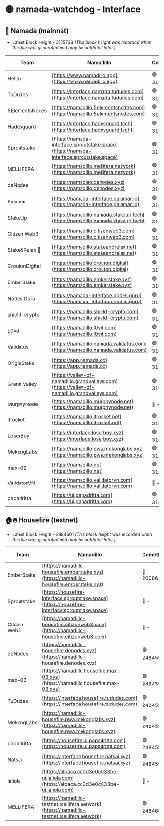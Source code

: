 # 🟡 namada-watchdog - Interface

## 🚀 Namada (mainnet)
- Latest Block Height - 3105738 *(This block height was recorded when this file was generated and may be outdated later.)*

| Team | Namadillo | CometBFT | Indexer | MASP Indexer |
|-|-|-|-|-|
| Heliax | [https://www.namadillo.app](https://www.namadillo.app) | 🟢 3105723 | 🟢 3105722 | 🟢 3105723 |
| TuDudes | [https://interface.namada.tududes.com](https://interface.namada.tududes.com) | 🟢 3105723 | 🟢 3105723 | 🟢 3105723 |
| 5ElementsNodes | [https://namadillo.5elementsnodes.com](https://namadillo.5elementsnodes.com) | 🟢 3105723 | 🟢 3105723 | 🟢 3105723 |
| Hadesguard | [https://interface.hadesguard.tech](https://interface.hadesguard.tech) | 🟢 3105723 | 🟢 3105723 | 🟢 3105723 |
| Sproutstake | [https://namada-interface.sproutstake.space](https://namada-interface.sproutstake.space) | 🟢 3105724 | 🟢 3105724 | 🟢 3105723 |
| MELLIFERA | [https://namadillo.mellifera.network](https://namadillo.mellifera.network) | 🟢 3105725 | 🟢 3105724 | 🟢 3105725 |
| deNodes | [https://namadillo.denodes.xyz](https://namadillo.denodes.xyz) | 🟢 3105725 | 🟢 3105725 | 🟢 3105725 |
| Palamar | [https://namada-interface.palamar.io](https://namada-interface.palamar.io) | 🟢 3105726 | 🟢 3105725 | 🟢 3105725 |
| StakeUp | [https://namadillo.namada.stakeup.tech](https://namadillo.namada.stakeup.tech) | 🟢 3105726 | 🟢 3105726 | 🟢 3105726 |
| Citizen Web3 | [https://namadillo.citizenweb3.com](https://namadillo.citizenweb3.com) | 🟢 3105727 | 🟢 3105726 | 🟢 3105727 |
| Stake&Relax 🦥 | [https://namadillo.stakeandrelax.net](https://namadillo.stakeandrelax.net) | 🟢 3105727 | 🟢 3105727 | 🟢 3105727 |
| CroutonDigital | [https://namadillo.crouton.digital](https://namadillo.crouton.digital) | 🟢 3105728 | 🟢 3105728 | 🟢 3105728 |
| EmberStake | [https://namadillo.emberstake.xyz](https://namadillo.emberstake.xyz) | 🟢 3105728 | 🟢 3105728 | 🟢 3105728 |
| Nodes.Guru | [https://namada-interface.nodes.guru](https://namada-interface.nodes.guru) | 🟢 3105729 | 🟢 3105729 | 🟢 3105728 |
| shield-crypto | [https://namadillo.shield-crypto.com](https://namadillo.shield-crypto.com) | 🟢 3105676 | 🟡 3105626 | 🟢 3105676 |
| L0vd | [https://namadillo.l0vd.com](https://namadillo.l0vd.com) | 🟢 3105730 | 🟢 3105730 | 🟢 3105730 |
| Validatus | [https://namadillo.namada.validatus.com](https://namadillo.namada.validatus.com) | 🟢 3105731 | 🟢 3105731 | 🟢 3105731 |
| OriginStake | [https://app.namada.cc](https://app.namada.cc) | 🟢 3105731 | 🟢 3105731 | 🟢 3105731 |
| Grand Valley | [https://valley-of-namadillo.grandvalleys.com](https://valley-of-namadillo.grandvalleys.com) | 🟢 3105731 | 🟢 3105731 | 🟢 3105731 |
| MurphyNode | [https://namadillo.murphynode.net](https://namadillo.murphynode.net) | 🔴 - | 🔴 - | 🔴 - |
| itrocket | [https://namadillo.itrocket.net](https://namadillo.itrocket.net) | 🟢 3105734 | 🟢 3105734 | 🟢 3105734 |
| LoserBoy | [https://interface.loserboy.xyz](https://interface.loserboy.xyz) | 🟢 3105734 | 🟢 3105734 | 🟢 3105734 |
| MekongLabs | [https://namadillo.pwa.mekonglabs.xyz](https://namadillo.pwa.mekonglabs.xyz) | 🟢 3105735 | 🟢 3105735 | 🟢 3105735 |
| max-02 | [https://namadillo.net](https://namadillo.net) | 🟢 3105736 | 🟢 3105736 | 🟢 3105736 |
| ValidatorVN | [https://namadillo.validatorvn.com](https://namadillo.validatorvn.com) | 🔴 - | 🔴 - | 🔴 - |
| papadritta | [https://ui.papadritta.com](https://ui.papadritta.com) | 🟢 3105738 | 🟢 3105738 | 🟢 3105738 |

## 🏠🔥 Housefire (testnet)
- Latest Block Height - 2484601 *(This block height was recorded when this file was generated and may be outdated later.)*

| Team | Namadillo | CometBFT | Indexer | MASP Indexer |
|-|-|-|-|-|
| EmberStake | [https://namadillo-housefire.emberstake.xyz](https://namadillo-housefire.emberstake.xyz) | 🔴 2008636 | 🔴 - | 🔴 - |
| Sproutstake | [https://housefire-interface.sproutstake.space](https://housefire-interface.sproutstake.space) | 🔴 - | 🔴 - | 🔴 - |
| Citizen Web3 | [https://namadillo-housefire.citizenweb3.com](https://namadillo-housefire.citizenweb3.com) | 🔴 - | 🔴 - | 🔴 - |
| deNodes | [https://namadillo-housefire.denodes.xyz](https://namadillo-housefire.denodes.xyz) | 🟢 2484598 | 🟢 2484598 | 🟢 2484598 |
| max-03 | [https://namadillo.housefire.max-03.xyz](https://namadillo.housefire.max-03.xyz) | 🟢 2484598 | 🔴 2167206 | 🟢 2484598 |
| TuDudes | [https://interface.housefire.tududes.com](https://interface.housefire.tududes.com) | 🟢 2484599 | 🟢 2484599 | 🟢 2484598 |
| MekongLabs | [https://namadillo-housefire.pwa.mekonglabs.xyz](https://namadillo-housefire.pwa.mekonglabs.xyz) | 🟢 2484599 | 🟢 2484599 | 🟢 2484599 |
| papadritta | [https://housefire.ui.papadritta.com](https://housefire.ui.papadritta.com) | 🟢 2484599 | 🟢 2484599 | 🟢 2484599 |
| Natsai | [https://interface.housefire.natsai.xyz](https://interface.housefire.natsai.xyz) | 🟢 2484599 | 🟢 2484599 | 🟢 2484599 |
| laliola | [https://alpaca.cc0d3e0c033be-ui.laliola.com](https://alpaca.cc0d3e0c033be-ui.laliola.com) | 🔴 - | 🔴 - | 🔴 - |
| MELLIFERA | [https://namadillo-testnet.mellifera.network](https://namadillo-testnet.mellifera.network) | 🟢 2484601 | 🟢 2484601 | 🟢 2484601 |

